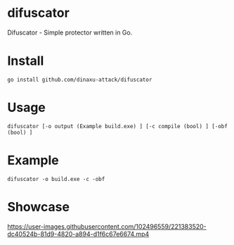 # difuscator
Difuscator - Simple protector written in Go.


# Install 
```
go install github.com/dinaxu-attack/difuscator 
```

# Usage

```
difuscator [-o output (Example build.exe) ] [-c compile (bool) ] [-obf (bool) ]
```

# Example 

```
difuscator -o build.exe -c -obf
```

# Showcase

https://user-images.githubusercontent.com/102496559/221383520-dc40524b-81d9-4820-a894-d1f6c67e6674.mp4

